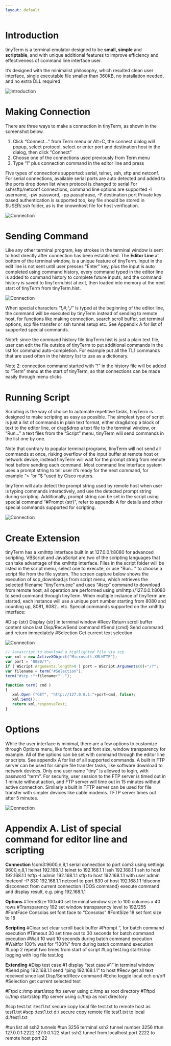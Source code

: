 ```yaml
---
layout: default
---
```


# Introduction

tinyTerm is a terminal emulator designed to be **small, simple** and **scriptable**, and with unique additional features to improve efficiency and effectiveness of command line interface user. 

It’s designed with the minimalist philosophy, which resulted clean user interface, single executable file smaller than 360KB, no installation needed, and no extra DLL required 

![Introduction](tinyTerm-0.png)

# Making Connection

There are three ways to make a connection in tinyTerm, as shown in the screenshot below. 

  1.	Click “Connect…” from Term menu or Alt+C, the connect dialog will popup, select protocol, select or enter port and destination host in the dialog, then click “Connect”
  2.	Choose one of the connections used previously from Term menu
  3.	Type “!” plus connection command in the editor line and press 

Five types of connections supported: serial, telnet, ssh, sftp and netconf. 
For serial connections, available serial ports are auto detected and added to the ports drop down list when protocol is changed to serial
For ssh/sftp/netconf connections, command line options are supported 
-l username, -pw password, -pp passphrase, -P destination port
Private key based authentication is supported too, key file should be stored in $USER/.ssh folder, as is the knownhost file for host verification. 

![Connection](tinyTerm-1.png)

# Sending Command

Like any other terminal program, key strokes in the terminal window is sent to host directly after connection has been established. 
The **Editor Line** at bottom of the terminal window, is a unique feature of tinyTerm. Input in the edit line is not sent until user presses "Enter" key, plus the input is auto completed using command history, every command typed in the editor line is added to command history to complete future inputs, and the command history is saved to tinyTerm.hist at exit, then loaded into memory at the next start of tinyTerm from tinyTerm.hist.

![Connection](tinyTerm-2.png)

When special characters “!,#,^,/” is typed at the beginning of the editor line, the command will be executed by tinyTerm instead of sending to remote host, for functions like making connection, search scroll buffer, set terminal options, scp file transfer or ssh tunnel setup etc. 
See Appendix A for list of supported special commands.

Note1: since the command history file tinyTerm.hist is just a plain text file, user can edit the file outside of tinyTerm to put additional commands in the list for command auto-completion. For example put all the TL1 commands that are used often in the history list to use as a dictionary.

Note 2: connection command started with “!” in the history file will be added to “Term” menu at the start of tinyTerm, so that connections can be made easily through menu clicks


# Running Script

Scripting is the way of choice to automate repetitive tasks, tinyTerm is designed to make scripting as easy as possible. 
The simplest type of script is just a list of commands in plain text format, either drag&drop a block of text to the editor line, or drag&drop a text file to the terminal window, or “Run…” a text files from the “Script” menu, tinyTerm will send commands in the list one by one. 

Note that contrary to popular terminal programs, tinyTerm will not send all commands at once, risking overflow of the input buffer at remote host or network device, instead tinyTerm will wait for the prompt string from remote host before sending each command. Most command line interface system uses a prompt string to tell user it’s ready for the next command, for example “> “or “$ “used by Cisco routers. 

tinyTerm will auto detect the prompt string used by remote host when user is typing commands interactively, and use the detected prompt string during scripting. Additionally, prompt string can be set in the script using special command “#Prompt {str}”, refer to appendix A for details and other special commands supported for scripting. 

![Connection](tinyTerm-3.png)

# Create Extension

tinyTerm has a xmlhttp interface built in at 127.0.0.1:8080 for advanced scripting. VBScript and JavaScript are two of the scripting languages that can take advantage of the xmlhttp interface. Files in the script folder will be listed in the script menu, select one to execute, or use "Run..." to choose a script file from the file system. 
The screen capture below shows the execution of scp_download.js from script menu, which retrieves the selected filename “tinyTerm.exe” and uses “#scp” command to download from remote host, all operation are performed using xmlhttp://127.0.0.1:8080 to send command through tinyTerm. When multiple instance of tinyTerm are started, each instance will use a unique port number starting from 8080 and counting up, 8081, 8082...etc. Special commands supported on the xmlhttp interface:

  #Disp {str}	Display {str} in terminal window
	#Recv		Return scroll buffer content since last Disp/Recv/Send command
	#Send {cmd}	Send command and return immediately
	#Selection	Get current text selection

![Connection](tinyTerm-4.png)

```js
// Javascript to download a highlighted file via scp.
var xml = new ActiveXObject("Microsoft.XMLHTTP");
var port = "8080/?";
if ( WScript.Arguments.length>0 ) port = WScript.Arguments(0)+"/?";
var filename = term("#Selection");
term("#scp :"+filename+" .");

function term( cmd )
{
   xml.Open ("GET", "http://127.0.0.1:"+port+cmd, false);
   xml.Send();
   return xml.responseText;
}
```

# Options

While the user interface is minimal, there are a few options to customize through Options menu, like font face and font size, window transparency for example. All of the options can be set with command through the editor line or scripts. See appendix A for list of all supported commands. 
A built in FTP server can be used for simple file transfer tasks, like software download to network devices. Only one user name "tiny" is allowed to login, with password "term". For security, user session to the FTP server is timed out in 1 minute without action, and FTP server will time out in 15 minutes without active connection.
Similarly a built in TFTP server can be used for file transfer with simpler devices like cable modems. TFTP server times out after 5 minutes. 


![Connection](tinyTerm-5.png)


# Appendix A. List of special command for editor line and scripting
**Connection**
!com3:9600,n,8,1		serial connection to port com3 using settings 9600,n,8,1
!telnet 192.168.1.1		telnet to 192.168.1.1
!ssh 192.168.1.1		ssh to host 192.168.1.1
!sftp -l admin 192.168.1.1	sftp to host 192.168.1.1 with user admin
!netconf -P 830 192.168.1.1	netconf to port 830 of host 192.168.1.1
!disconn			disconnect from current connection
!{DOS command}		execute command and display result, e.g. ping 192.168.1.1

**Options**
#TermSize 100x40		set terminal window size to 100 columns x 40 rows
#Transparency 192		set window transparency level to 192/255
#FontFace Consolas		set font face to “Consolas”
#FontSize 18			set font size to 18

**Scripting**
#Clear				set clear scroll back buffer
#Prompt $%20		set command prompt to “$ “, for batch command execution
#Timeout 30			set time out to 30 seconds for batch command execution
#Wait 10			wait 10 seconds during batch command execution
#Waitfor 100%		wait for “100%” from during batch command execution
#Loop 2			repeat two times from start of script
#Log test.log			start/stop logging with log file test.log

**Extending**
#Disp test case #1		display “test case #1” in terminal window
#Send ping 192.168.1.1	send “ping 192.168.1.1” to host
#Recv				get all text received since last Disp/Send/Recv command
#Echo				toggle local ech on/off
#Selection			get current selected text

#Ftpd c:/tmp			start/stop ftp server using c:/tmp as root directory
#Tftpd c:/tmp			start/stop tftp server using c:/tmp as root directory

#scp test.txt :test1.txt		secure copy local file test.txt to remote host as test1.txt
#scp :test1.txt d:/ 		secure copy remote file test1.txt to local d:/test1.txt

#tun				list all ssh2 tunnels 
#tun 3256			terminal ssh2 tunnel number 3256
#tun 127.0.0.1:2222 127.0.0.1:22
				start ssh2 tunnel from localhost port 2222 to remote host port 22
